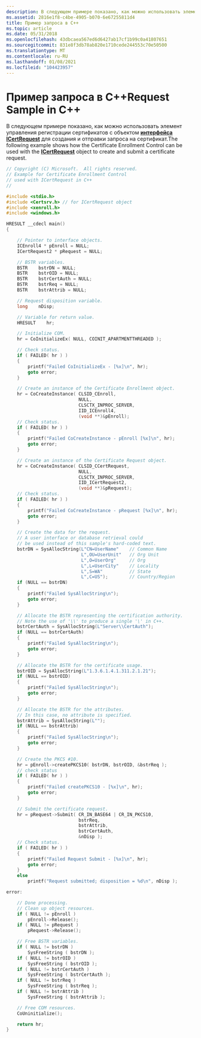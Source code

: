 ```yaml
---
description: В следующем примере показано, как можно использовать элемент управления регистрации сертификатов с объектом интерфейса ICertRequest для создания и отправки запроса на сертификат.
ms.assetid: 2816e1f8-c4be-4905-b070-6e67255811d4
title: Пример запроса в C++
ms.topic: article
ms.date: 05/31/2018
ms.openlocfilehash: 43dbcaea567ed6d6427ab17cf1b99c0a41807651
ms.sourcegitcommit: 831e8f3db78ab820e1710cede244553c70e50500
ms.translationtype: MT
ms.contentlocale: ru-RU
ms.lasthandoff: 01/08/2021
ms.locfileid: "104423957"
---
```

# <a name="request-sample-in-c"></a><span data-ttu-id="a5c82-103">Пример запроса в C++</span><span class="sxs-lookup"><span data-stu-id="a5c82-103">Request Sample in C++</span></span>

<span data-ttu-id="a5c82-104">В следующем примере показано, как можно использовать элемент управления регистрации сертификатов с объектом [**интерфейса ICertRequest**](/windows/desktop/api/Certcli/nn-certcli-icertrequest) для создания и отправки запроса на сертификат.</span><span class="sxs-lookup"><span data-stu-id="a5c82-104">The following example shows how the Certificate Enrollment Control can be used with the [**ICertRequest**](/windows/desktop/api/Certcli/nn-certcli-icertrequest) object to create and submit a certificate request.</span></span>


```C++
// Copyright (C) Microsoft.  All rights reserved.
// Example for Certificate Enrollment Control
// used with ICertRequest in C++
// 

#include <stdio.h>
#include <Certsrv.h> // for ICertRequest object
#include <xenroll.h>
#include <windows.h>

HRESULT __cdecl main()
{

    // Pointer to interface objects.
    ICEnroll4 * pEnroll = NULL;
    ICertRequest2 * pRequest = NULL;

    // BSTR variables.
    BSTR    bstrDN = NULL;
    BSTR    bstrOID = NULL;
    BSTR    bstrCertAuth = NULL;
    BSTR    bstrReq = NULL;
    BSTR    bstrAttrib = NULL;

    // Request disposition variable.
    long    nDisp;

    // Variable for return value.
    HRESULT    hr;

    // Initialize COM.
    hr = CoInitializeEx( NULL, COINIT_APARTMENTTHREADED );

    // Check status.
    if ( FAILED( hr ) )
    {
        printf("Failed CoInitializeEx - [%x]\n", hr);
        goto error;
    }

    // Create an instance of the Certificate Enrollment object.
    hr = CoCreateInstance( CLSID_CEnroll,
                           NULL,
                           CLSCTX_INPROC_SERVER,
                           IID_ICEnroll4,
                           (void **)&pEnroll);
    // Check status.
    if ( FAILED( hr ) )
    {
        printf("Failed CoCreateInstance - pEnroll [%x]\n", hr);
        goto error;
    }

    // Create an instance of the Certificate Request object.
    hr = CoCreateInstance( CLSID_CCertRequest,
                           NULL,
                           CLSCTX_INPROC_SERVER,
                           IID_ICertRequest2,
                           (void **)&pRequest);
    // Check status.
    if ( FAILED( hr ) )
    {
        printf("Failed CoCreateInstance - pRequest [%x]\n", hr);
        goto error;
    }

    // Create the data for the request.
    // A user interface or database retrieval could
    // be used instead of this sample's hard-coded text.
    bstrDN = SysAllocString(L"CN=UserName"    // Common Name
                            L",OU=UserUnit"   // Org Unit
                            L",O=UserOrg"     // Org
                            L",L=UserCity"    // Locality
                            L",S=WA"          // State
                            L",C=US");        // Country/Region
    if (NULL == bstrDN)
    {
        printf("Failed SysAllocString\n");
        goto error;
    }

    // Allocate the BSTR representing the certification authority.
    // Note the use of '\\' to produce a single '\' in C++.
    bstrCertAuth = SysAllocString(L"Server\\CertAuth");
    if (NULL == bstrCertAuth)
    {
        printf("Failed SysAllocString\n");
        goto error;
    }

    // Allocate the BSTR for the certificate usage.
    bstrOID = SysAllocString(L"1.3.6.1.4.1.311.2.1.21");
    if (NULL == bstrOID)
    {
        printf("Failed SysAllocString\n");
        goto error;
    }

    // Allocate the BSTR for the attributes.
    // In this case, no attribute is specified.
    bstrAttrib = SysAllocString(L"");
    if (NULL == bstrAttrib)
    {
        printf("Failed SysAllocString\n");
        goto error;
    }

    // Create the PKCS #10.
    hr = pEnroll->createPKCS10( bstrDN, bstrOID, &bstrReq );
    // check status
    if ( FAILED( hr ) )
    {
        printf("Failed createPKCS10 - [%x]\n", hr);
        goto error;
    }

    // Submit the certificate request.
    hr = pRequest->Submit( CR_IN_BASE64 | CR_IN_PKCS10,
                           bstrReq,
                           bstrAttrib,
                           bstrCertAuth,
                           &nDisp );
    // Check status.
    if ( FAILED( hr ) )
    {
        printf("Failed Request Submit - [%x]\n", hr);
        goto error;
    }
    else
        printf("Request submitted; disposition = %d\n", nDisp );

error:

    // Done processing.
    // Clean up object resources.
    if ( NULL != pEnroll )
        pEnroll->Release();
    if ( NULL != pRequest )
        pRequest->Release();

    // Free BSTR variables.
    if ( NULL != bstrDN )
        SysFreeString ( bstrDN );
    if ( NULL != bstrOID )
        SysFreeString ( bstrOID );
    if ( NULL != bstrCertAuth )
        SysFreeString ( bstrCertAuth );
    if ( NULL != bstrReq )
        SysFreeString ( bstrReq );
    if ( NULL != bstrAttrib )
        SysFreeString ( bstrAttrib );

    // Free COM resources.
    CoUninitialize();

    return hr;
}
```



 

 



